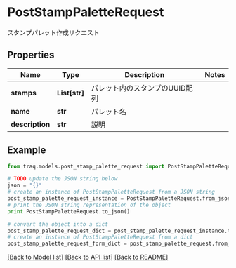 # PostStampPaletteRequest

スタンプパレット作成リクエスト

## Properties

Name | Type | Description | Notes
------------ | ------------- | ------------- | -------------
**stamps** | **List[str]** | パレット内のスタンプのUUID配列 | 
**name** | **str** | パレット名 | 
**description** | **str** | 説明 | 

## Example

```python
from traq.models.post_stamp_palette_request import PostStampPaletteRequest

# TODO update the JSON string below
json = "{}"
# create an instance of PostStampPaletteRequest from a JSON string
post_stamp_palette_request_instance = PostStampPaletteRequest.from_json(json)
# print the JSON string representation of the object
print PostStampPaletteRequest.to_json()

# convert the object into a dict
post_stamp_palette_request_dict = post_stamp_palette_request_instance.to_dict()
# create an instance of PostStampPaletteRequest from a dict
post_stamp_palette_request_form_dict = post_stamp_palette_request.from_dict(post_stamp_palette_request_dict)
```
[[Back to Model list]](../README.md#documentation-for-models) [[Back to API list]](../README.md#documentation-for-api-endpoints) [[Back to README]](../README.md)


